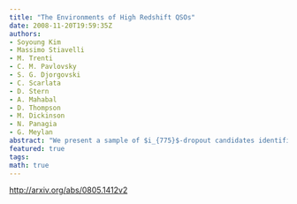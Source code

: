 ```yaml
---
title: "The Environments of High Redshift QSOs"
date: 2008-11-20T19:59:35Z
authors:
- Soyoung Kim
- Massimo Stiavelli
- M. Trenti
- C. M. Pavlovsky
- S. G. Djorgovski
- C. Scarlata
- D. Stern
- A. Mahabal
- D. Thompson
- M. Dickinson
- N. Panagia
- G. Meylan
abstract: "We present a sample of $i_{775}$-dropout candidates identified in five Hubble Advanced Camera for Surveys fields centered on Sloan Digital Sky Survey QSOs at redshift $zsim 6$. Our fields are as deep as the Great Observatory Origins Deep Survey (GOODS) ACS images which are used as a reference field sample. We find them to be overdense in two fields, underdense in two fields, and as dense as the average density of GOODS in one field. The two excess fields show significantly different color distributions from that of GOODS at the 99% confidence level, strengthening the idea that the excess objects are indeed associated with the QSO. The distribution of $i_{775}$-dropout counts in the five fields is broader than that derived from GOODS at the 80% to 96% confidence level, depending on which selection criteria were adopted to identify $i_{775}$-dropouts; its width cannot be explained by cosmic variance alone. Thus, QSOs seem to affect their environments in complex ways. We suggest the picture where the highest redshift QSOs are located in very massive overdensities and are therefore surrounded by an overdensity of lower mass halos. Radiative feedback by the QSO can in some cases prevent halos from becoming galaxies, thereby generating in extreme cases an underdensity of galaxies. The presence of both enhancement and suppression is compatible with the expected differences between lines of sight at the end of reionization as the presence of residual diffuse neutral hydrogen would provide young galaxies with shielding from the radiative effects of the QSO."
featured: true
tags:
math: true
---
```

http://arxiv.org/abs/0805.1412v2
